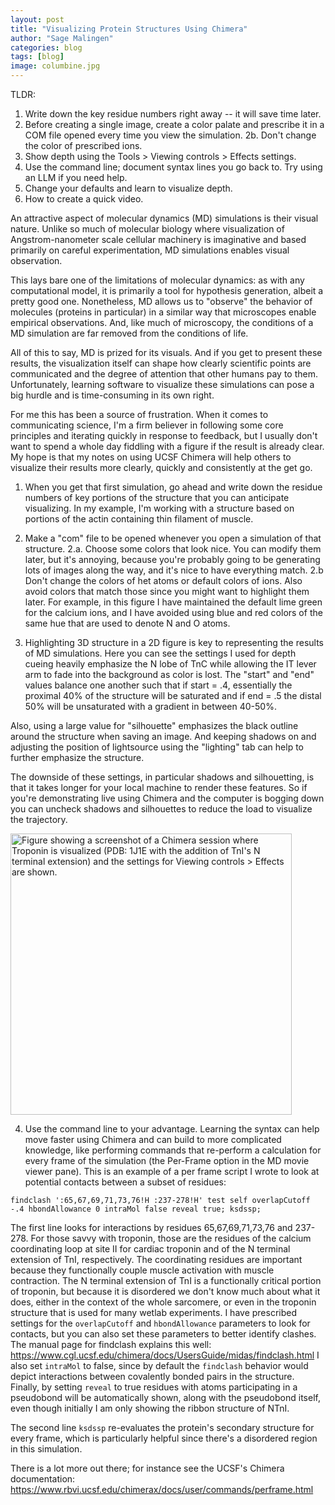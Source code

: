 ```yaml
---
layout: post
title: "Visualizing Protein Structures Using Chimera"
author: "Sage Malingen"
categories: blog
tags: [blog]
image: columbine.jpg
---
```

<!-- Are you new to visualizing molecular dynamics (MD) simulations? Creating compelling visuals changes the game for how your work is perceived, but in my experience there's a steep learning curve. Check out my blog post for a few tips that helped make me make simulations clearer and quicker.
-->

TLDR:
1. Write down the key residue numbers right away -- it will save time later.
2. Before creating a single image, create a color palate and prescribe it in a COM file opened every time you view the simulation.
2b. Don't change the color of prescribed ions.
3. Show depth using the Tools > Viewing controls > Effects settings.
4. Use the command line; document syntax lines you go back to. Try using an LLM if you need help.
5. Change your defaults and learn to visualize depth.
6. How to create a quick video.

An attractive aspect of molecular dynamics (MD) simulations is their visual nature. Unlike so much of molecular biology where visualization of Angstrom-nanometer scale cellular machinery is imaginative and  based primarily on careful experimentation, MD simulations enables visual observation.

This lays bare one of the limitations of molecular dynamics: as with any computational model, it is primarily a tool for hypothesis generation, albeit a pretty good one. Nonetheless, MD allows us to "observe" the behavior of molecules (proteins in particular) in a similar way that microscopes enable empirical observations. And, like much of microscopy, the conditions of a MD simulation are far removed from the conditions of life.

All of this to say, MD is prized for its visuals. And if you get to present these results, the visualization itself can shape how clearly scientific points are communicated and the degree of attention that other humans pay to them. Unfortunately, learning software to visualize these simulations can pose a big hurdle and is time-consuming in its own right.

For me this has been a source of frustration. When it comes to communicating science, I'm a firm believer in following some core principles and iterating quickly in response to feedback, but I usually don't want to spend a whole day fiddling with a figure if the result is already clear. My hope is that my notes on using UCSF Chimera will help others to visualize their results more clearly, quickly and consistently at the get go.

1. When you get that first simulation, go ahead and write down the residue numbers of key portions of the structure that you can anticipate visualizing. In my example, I'm working with a structure based on portions of the actin containing thin filament of muscle.
2. Make a "com" file to be opened whenever you open a simulation of that structure.
2.a. Choose some colors that look nice. You can modify them later, but it's annoying, because you're probably going to be generating lots of images along the way, and it's nice to have everything match.
2.b Don't change the colors of het atoms or default colors of ions. Also avoid colors that match those since you might want to highlight them later. For example, in this figure I have maintained the default lime green for the calcium ions, and I have avoided using blue and red colors of the same hue that are used to denote  N and O atoms.

3. Highlighting 3D structure in a 2D figure is key to representing the results of MD simulations. Here you can see the settings I used for depth cueing heavily emphasize the N lobe of TnC while allowing the IT lever arm to fade into the background as color is lost. The "start" and "end" values balance one another such that if start = .4, essentially the proximal 40% of the structure will be saturated and if end = .5 the distal 50% will be unsaturated with a gradient in between 40-50%.

Also, using a large value for "silhouette" emphasizes the black outline around the structure when saving an image. And keeping shadows on and adjusting the position of lightsource using the "lighting" tab can help to further emphasize the structure.

The downside of these settings, in particular shadows and silhouetting, is that it takes longer for your local machine to render these features. So if you're demonstrating live using Chimera and the computer is bogging down you can uncheck shadows and silhouettes to reduce the load to visualize the trajectory.

<img src="assets/img/chimeraImgs/depthCue.jpg" width="450" height="450" alt="Figure showing a screenshot of a Chimera session where Troponin is visualized (PDB: 1J1E with the addition of TnI's N terminal extension) and the settings for Viewing controls > Effects are shown." >

4. Use the command line to your advantage. Learning the syntax can help move faster using Chimera and can build to more complicated knowledge, like performing commands that re-perform a calculation for every frame of the simulation (the Per-Frame option in the MD movie viewer pane). This is an example of a per frame script I wrote to look at potential contacts between a subset of residues:

`findclash ':65,67,69,71,73,76!H :237-278!H' test self overlapCutoff -.4 hbondAllowance 0 intraMol false reveal true;
ksdssp;`

The first line looks for interactions by residues 65,67,69,71,73,76 and 237-278. For those savvy with troponin, those are the residues of the calcium coordinating loop at site II for cardiac troponin and of the N terminal extension of TnI, respectively. The coordinating residues are important because they functionally couple muscle activation with muscle contraction. The N terminal extension of TnI is a functionally critical portion of troponin, but because it is disordered we don't know much about what it does, either in the context of the whole sarcomere, or even in the troponin structure that is used for many wetlab experiments. I have prescribed settings for the `overlapCutoff` and `hbondAllowance` parameters to look for contacts, but you can also set these parameters to better identify clashes. The manual page for findclash explains this well: https://www.cgl.ucsf.edu/chimera/docs/UsersGuide/midas/findclash.html I also set `intraMol` to false, since by default the `findclash` behavior would depict interactions between covalently bonded pairs in the structure. Finally, by setting `reveal` to true residues with atoms participating in a pseudobond will be automatically shown, along with the pseudobond itself, even though initially I am only showing the ribbon structure of NTnI. 

The second line `ksdssp` re-evaluates the protein's secondary structure for every frame, which is particularly helpful since there's a disordered region in this simulation.

There is a lot more out there; for instance see the UCSF's Chimera documentation: https://www.rbvi.ucsf.edu/chimerax/docs/user/commands/perframe.html
